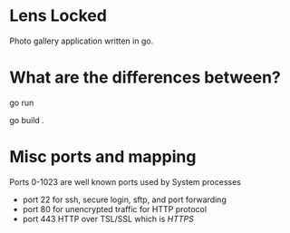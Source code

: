 # Lens Locked

Photo gallery application written in go.


# What are the differences between?

go run

go build .


# Misc ports and mapping
Ports 0-1023 are well known ports used by System processes

- port 22 for ssh, secure login, sftp, and port forwarding
- port 80 for unencrypted traffic for HTTP protocol
- port 443 HTTP over TSL/SSL which is *HTTPS*